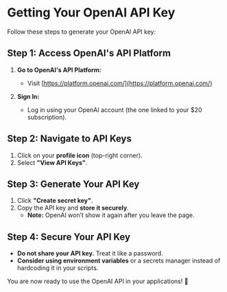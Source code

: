 # Getting Your OpenAI API Key

Follow these steps to generate your OpenAI API key:

## **Step 1: Access OpenAI's API Platform**
1. **Go to OpenAI's API Platform:**  
   - Visit [https://platform.openai.com/](https://platform.openai.com/)

2. **Sign In:**  
   - Log in using your OpenAI account (the one linked to your $20 subscription).

## **Step 2: Navigate to API Keys**
1. Click on your **profile icon** (top-right corner).
2. Select **"View API Keys"**.

## **Step 3: Generate Your API Key**
1. Click **"Create secret key"**.
2. Copy the API key and **store it securely**.
   - **Note:** OpenAI won’t show it again after you leave the page.

## **Step 4: Secure Your API Key**
- **Do not share your API key.** Treat it like a password.
- **Consider using environment variables** or a secrets manager instead of hardcoding it in your scripts.

You are now ready to use the OpenAI API in your applications! 🚀
